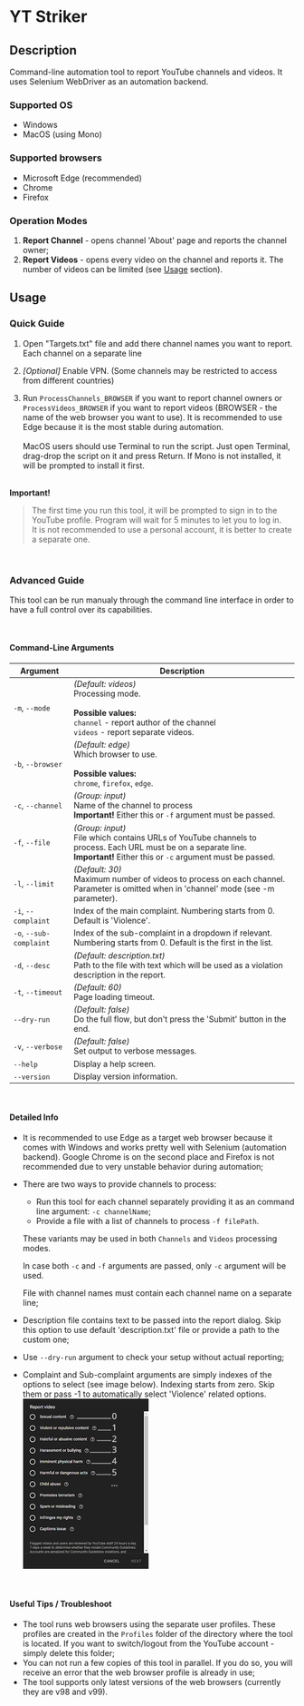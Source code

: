 # YT Striker

## Description
Command-line automation tool to report YouTube channels and videos. It uses Selenium WebDriver as an automation backend.

### Supported OS
* Windows
* MacOS (using Mono)

### Supported browsers
* Microsoft Edge (recommended)
* Chrome
* Firefox

### Operation Modes
1. **Report Channel** - opens channel 'About' page and reports the channel owner;
1. **Report Videos** - opens every video on the channel and reports it. The number of videos can be limited (see [Usage](#usage) section).


## Usage

### Quick Guide

1. Open "Targets.txt" file and add there channel names you want to report. Each channel on a separate line

1. *\[Optional\]* Enable VPN. (Some channels may be restricted to access from different countries)

1. Run `ProcessChannels_BROWSER` if you want to report channel owners or `ProcessVideos_BROWSER` if you want to report videos (BROWSER - the name of the web browser you want to use). It is recommended to use Edge because it is the most stable during automation.<br><br>
MacOS users should use Terminal to run the script. Just open Terminal, drag-drop the script on it and press Return. If Mono is not installed, it will be prompted to install it first.
<br><br>

**Important!**<br>
>The first time you run this tool, it will be prompted to sign in to the YouTube profile. Program will wait for 5 minutes to let you to log in.<br>
It is not recommended to use a personal account, it is better to create a separate one.

<br>

### Advanced Guide

This tool can be run manualy through the command line interface in order to have a full control over its capabilities.

<br>

#### **Command-Line Arguments**

|      Argument       | Description                   |
| ------------------- | ----------------------------- |
| `-m`, `--mode`      | *(Default: videos)*<br>Processing mode. <br><br>**Possible values:**<br>`channel` - report author of the channel<br>`videos` - report separate videos. |
| `-b`, `--browser`   | *(Default: edge)*<br>Which browser to use.<br><br>**Possible values:**<br>`chrome`, `firefox`, `edge`. |
| `-c`, `--channel`   | *(Group: input)*<br>Name of the channel to process<br>**Important!** Either this or `-f` argument must be passed. |
| `-f`, `--file`      | *(Group: input)*<br>File which contains URLs of YouTube channels to process. Each URL must be on a separate line.<br>**Important!** Either this or `-c` argument must be passed. |
| `-l`, `--limit`     | *(Default: 30)*<br>Maximum number of videos to process on each channel. Parameter is omitted when in 'channel' mode (see -m parameter). |
| `-i`, `--complaint`     | Index of the main complaint. Numbering starts from 0. Default is 'Violence'. |
| `-o`, `--sub-complaint` | Index of the sub-complaint in a dropdown if relevant. Numbering starts from 0. Default is the first in the list. |
| `-d`, `--desc`          | *(Default: description.txt)*<br>Path to the file with text which will be used as a violation description in the report. |
| `-t`, `--timeout`       | *(Default: 60)*<br>Page loading timeout. |
| `--dry-run`           | *(Default: false)*<br>Do the full flow, but don't press the 'Submit' button in the end. |
| `-v`, `--verbose`       | *(Default: false)*<br>Set output to verbose messages. |
| `--help`              | Display a help screen. |
| `--version`           | Display version information. |

<br>

#### **Detailed Info**

* It is recommended to use Edge as a target web browser because it comes with Windows and works pretty well with Selenium (automation backend). Google Chrome is on the second place and Firefox is not recommended due to very unstable behavior during automation;

* There are two ways to provide channels to process:
  * Run this tool for each channel separately providing it as an command line argument: `-c channelName`;
  * Provide a file with a list of channels to process `-f filePath`.

  These variants may be used in both `Channels` and `Videos` processing modes.

  In case both `-c` and `-f` arguments are passed, only `-c` argument will be used.

  File with channel names must contain each channel name on a separate line;

* Description file contains text to be passed into the report dialog. Skip this option to use default 'description.txt' file or provide a path to the custom one;

* Use `--dry-run` argument to check your setup without actual reporting;

* Complaint and Sub-complaint arguments are simply indexes of the options to select (see image below). Indexing starts from zero. Skip them or pass -1 to automatically select 'Violence' related options.
![Complaint options][complaint-options]

<br>

#### **Useful Tips / Troubleshoot**
- The tool runs web browsers using the separate user profiles. These profiles are created in the `Profiles` folder of the directory where the tool is located. If you want to switch/logout from the YouTube account - simply delete this folder;
- You can not run a few copies of this tool in parallel. If you do so, you will receive an error that the web browser profile is already in use;
- The tool supports only latest versions of the web browsers (currently they are v98 and v99).

[complaint-options]: Docs/img/complaint_options.png "Complaint options"